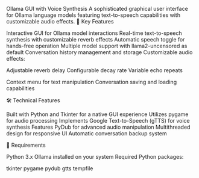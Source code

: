 Ollama GUI with Voice Synthesis
A sophisticated graphical user interface for Ollama language models featuring text-to-speech capabilities with customizable audio effects.
🌟 Key Features

Interactive GUI for Ollama model interactions
Real-time text-to-speech synthesis with customizable reverb effects
Automatic speech toggle for hands-free operation
Multiple model support with llama2-uncensored as default
Conversation history management and storage
Customizable audio effects:

Adjustable reverb delay
Configurable decay rate
Variable echo repeats


Context menu for text manipulation
Conversation saving and loading capabilities

🛠️ Technical Features

Built with Python and Tkinter for a native GUI experience
Utilizes pygame for audio processing
Implements Google Text-to-Speech (gTTS) for voice synthesis
Features PyDub for advanced audio manipulation
Multithreaded design for responsive UI
Automatic conversation backup system

🔧 Requirements

Python 3.x
Ollama installed on your system
Required Python packages:

tkinter
pygame
pydub
gtts
tempfile
